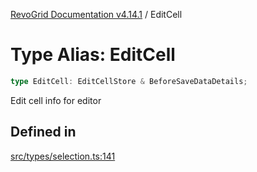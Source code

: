 [RevoGrid Documentation v4.14.1](README.md) / EditCell

# Type Alias: EditCell

```ts
type EditCell: EditCellStore & BeforeSaveDataDetails;
```

Edit cell info for editor

## Defined in

[src/types/selection.ts:141](https://github.com/revolist/revogrid/blob/925db466c3d20933669e374666cd0ddbe00cac19/src/types/selection.ts#L141)
